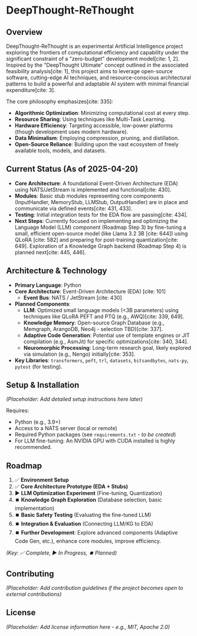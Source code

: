 # DeepThought-ReThought

## Overview

DeepThought-ReThought is an experimental Artificial Intelligence project exploring the frontiers of computational efficiency and capability under the significant constraint of a "zero-budget" development model[cite: 1, 2]. Inspired by the "DeepThought Ultimate" concept outlined in the associated feasibility analysis[cite: 1], this project aims to leverage open-source software, cutting-edge AI techniques, and resource-conscious architectural patterns to build a powerful and adaptable AI system with minimal financial expenditure[cite: 3].

The core philosophy emphasizes[cite: 335]:
* **Algorithmic Optimization**: Minimizing computational cost at every step.
* **Resource Sharing**: Using techniques like Multi-Task Learning.
* **Hardware Efficiency**: Targeting accessible, low-power platforms (though development uses modern hardware).
* **Data Minimalism**: Employing compression, pruning, and distillation.
* **Open-Source Reliance**: Building upon the vast ecosystem of freely available tools, models, and datasets.

## Current Status (As of 2025-04-20)

* **Core Architecture**: A foundational Event-Driven Architecture (EDA) using NATS/JetStream is implemented and functional[cite: 430].
* **Modules**: Basic stub modules representing core components (InputHandler, MemoryStub, LLMStub, OutputHandler) are in place and communicate via defined events[cite: 431, 433].
* **Testing**: Initial integration tests for the EDA flow are passing[cite: 434].
* **Next Steps**: Currently focused on implementing and optimizing the Language Model (LLM) component (Roadmap Step 3) by fine-tuning a small, efficient open-source model (like Llama 3.2 3B [cite: 644]) using QLoRA [cite: 582] and preparing for post-training quantization[cite: 649]. Exploration of a Knowledge Graph backend (Roadmap Step 4) is planned next[cite: 445, 446].

## Architecture & Technology

* **Primary Language**: Python
* **Core Architecture**: Event-Driven Architecture (EDA) [cite: 101]
    * **Event Bus**: NATS / JetStream [cite: 430]
* **Planned Components**:
    * **LLM**: Optimized small language models (<3B parameters) using techniques like QLoRA PEFT and PTQ (e.g., AWQ)[cite: 339, 649].
    * **Knowledge Memory**: Open-source Graph Database (e.g., Memgraph, ArangoDB, Neo4j - selection TBD)[cite: 337].
    * **Adaptive Code Generation**: Potential use of template engines or JIT compilation (e.g., AsmJit) for specific optimizations[cite: 340, 344].
    * **Neuromorphic Processing**: Long-term research goal, likely explored via simulation (e.g., Nengo) initially[cite: 353].
* **Key Libraries**: `transformers`, `peft`, `trl`, `datasets`, `bitsandbytes`, `nats-py`, `pytest` (for testing).

## Setup & Installation

*(Placeholder: Add detailed setup instructions here later)*

Requires:
* Python (e.g., 3.9+)
* Access to a NATS server (local or remote)
* Required Python packages (see `requirements.txt` - *to be created*)
* For LLM fine-tuning: An NVIDIA GPU with CUDA installed is highly recommended.

## Roadmap

1.  ✅ **Environment Setup**
2.  ✅ **Core Architecture Prototype (EDA + Stubs)**
3.  ▶️ **LLM Optimization Experiment** (Fine-tuning, Quantization)
4.  ⏹️ **Knowledge Graph Exploration** (Database selection, basic implementation)
5.  ⏹️ **Basic Safety Testing** (Evaluating the fine-tuned LLM)
6.  ⏹️ **Integration & Evaluation** (Connecting LLM/KG to EDA)
7.  ⏹️ **Further Development**: Explore advanced components (Adaptive Code Gen, etc.), enhance core modules, improve efficiency.

*(Key: ✅ Complete, ▶️ In Progress, ⏹️ Planned)*

## Contributing

*(Placeholder: Add contribution guidelines if the project becomes open to external contributions)*

## License

*(Placeholder: Add license information here - e.g., MIT, Apache 2.0)*
